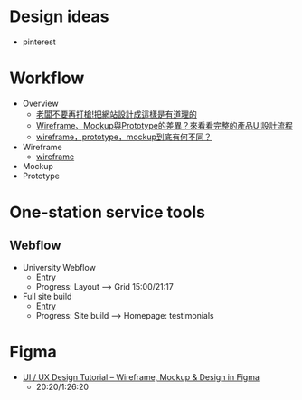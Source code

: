 # Design ideas
- pinterest

# Workflow
- Overview
  - [老闆不要再打槍!把網站設計成這樣是有道理的](https://designtongue.me/%e8%80%81%e9%97%86%e4%b8%8d%e8%a6%81%e5%86%8d%e6%89%93%e6%a7%8d%e6%8a%8a%e7%b6%b2%e7%ab%99%e8%a8%ad%e8%a8%88%e6%88%90%e9%80%99%e6%a8%a3%e6%98%af%e6%9c%89%e9%81%93%e7%90%86%e7%9a%84/)
  - [Wireframe、Mockup與Prototype的差異？來看看完整的產品UI設計流程](https://kopu.chat/2017/06/22/wireframe%E3%80%81mockup%E8%88%87prototype%E7%9A%84%E5%B7%AE%E7%95%B0%EF%BC%9F%E4%BE%86%E7%9C%8B%E7%9C%8B%E5%AE%8C%E6%95%B4%E7%9A%84%E7%94%A2%E5%93%81ui%E8%A8%AD%E8%A8%88%E6%B5%81%E7%A8%8B/)
  - [wireframe，prototype，mockup到底有何不同？](https://medium.com/@mockingbot/wireframe-prototype-mockup%E5%88%B0%E5%BA%95%E6%9C%89%E4%BD%95%E4%B8%8D%E5%90%8C-85e9dddb67f8#:~:text=wireframe%20%E4%B8%AD%E6%96%87%E7%A7%B0%E3%80%8C%E7%BA%BF%E6%A1%86%E5%9B%BE,%E6%98%AF%E4%BD%8E%E4%BF%9D%E7%9C%9F%E7%9A%84%E3%80%82)
- Wireframe
  - [wireframe](https://wireframe.cc/)
- Mockup
- Prototype
# One-station service tools
## Webflow
- University Webflow
  - [Entry](https://university.webflow.com/courses/webflow-101-crash-course?video=O5TdnuUhIgs)
  - Progress: Layout --> Grid 15:00/21:17
- Full site build
  - [Entry](https://university.webflow.com/courses/full-site-build)
  - Progress: Site build --> Homepage: testimonials

# Figma
- [UI / UX Design Tutorial – Wireframe, Mockup & Design in Figma](https://www.youtube.com/watch?v=c9Wg6Cb_YlU)
  - 20:20/1:26:20